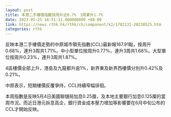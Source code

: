 ```yaml
---
layout: post
title: 本港二手樓價指數按周升近0.7%　3周累升1.7%
date: 2023-05-25 16:51:11.000000000 +08:00
link: https://news.rthk.hk/rthk/ch/component/k2/1702131-20230525.htm
categories: rthk
---
```


反映本港二手樓價走勢的中原城市領先指數(CCL)最新報167.91點，按周升0.68%，連升3周共1.71%。中小型單位按周升0.77%，連升3周共1.68%。大型單位按周升0.23%，連升3周共1.87%。

4區樓價全部上升，港島及九龍都升逾1%，新界東及新界西樓價分別升0.42%及0.21%。

中原表示，短期樓價反覆爭持，CCL持續窄幅徘徊。

本周指數是反映5月4日美國聯儲局加息0.25厘，及本地主要銀行加息0.125厘的當周市況。而近日港元拆息高企，銀行資金成本壓力增加等影響要在6月中旬公布的CCL才開始反映。
